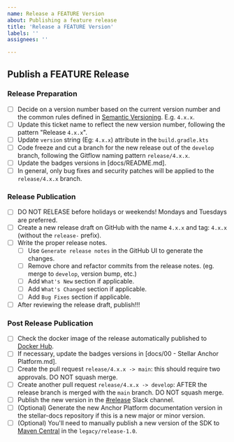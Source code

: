 ```yaml
---
name: Release a FEATURE Version
about: Publishing a feature release
title: 'Release a FEATURE Version'
labels: ''
assignees: ''

---
```

<!-- Please Follow this checklist before making your release. Thanks! -->

## Publish a FEATURE Release
### Release Preparation
- [ ] Decide on a version number based on the current version number and the common rules defined in [Semantic Versioning](https://semver.org). E.g. `4.x.x`.
- [ ] Update this ticket name to reflect the new version number, following the pattern "Release `4.x.x`".
- [ ] Update `version` string (Eg: `4.x.x`) attribute in the `build.gradle.kts`
- [ ] Code freeze and cut a branch for the new release out of the `develop` branch, following the Gitflow naming pattern `release/4.x.x`.
- [ ] Update the badges versions in [docs/README.md].
- [ ] In general, only bug fixes and security patches will be applied to the `release/4.x.x` branch.
### Release Publication
- [ ] DO NOT RELEASE before holidays or weekends! Mondays and Tuesdays are preferred.
- [ ] Create a new release draft on GitHub with the name `4.x.x` and tag: `4.x.x` (without the `release-` prefix).
- [ ] Write the proper release notes.
  - [ ] Use `Generate release notes` in the GitHub UI to generate the changes.
  - [ ] Remove chore and refactor commits from the release notes. (eg. merge to `develop`, version bump, etc.)
  - [ ] Add `What's New` section if applicable.
  - [ ] Add `What's Changed` section if applicable.
  - [ ] Add `Bug Fixes` section if applicable.
- [ ] After reviewing the release draft, publish!!!
### Post Release Publication
- [ ] Check the docker image of the release automatically published to [Docker Hub](https://hub.docker.com/r/stellar/anchor-platform).
- [ ] If necessary, update the badges versions in [docs/00 - Stellar Anchor Platform.md].
- [ ] Create the pull request `release/4.x.x -> main`: this should require two approvals. DO NOT squash merge.
- [ ] Create another pull request `release/4.x.x -> develop`: AFTER the release branch is merged with the `main` branch. DO NOT squash merge.
- [ ] Publish the new version in the [#release](https://stellarfoundation.slack.com/archives/C04ECVCV162) Slack channel.
- [ ] (Optional) Generate the new Anchor Platform documentation version in the stellar-docs repository if this is a new major or minor version.
- [ ] (Optional) You'll need to manually publish a new version of the SDK to [Maven Central](https://search.maven.org/search?q=g:org.stellar.anchor-sdk) in the `legacy/release-1.0`.
